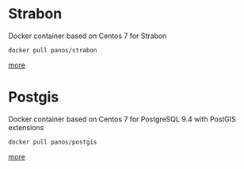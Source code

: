 # Strabon
Docker container based on Centos 7 for Strabon

    docker pull panos/strabon

[more](/panayiotis/containers/blob/master/strabon/README.md)


# Postgis
Docker container based on Centos 7 for PostgreSQL 9.4 with PostGIS extensions

    docker pull panos/postgis

[more](/panayiotis/containers/blob/master/postgis/README.md)
